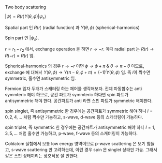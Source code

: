 

Two body scattering

$|\psi\rangle =R(r)Y(\theta,\phi)|\psi_s\rangle$

Spatial part 인 $R(r)$ (radial function) 과  $Y(\theta,\phi)$ (spherical-harmonics)

Spin part 인 $|\psi_s\rangle$.

$r=r_1-r_2$ 에서, exchange operation 을 하면 $r\rightarrow -r$. 이때 radial part 는 $R(r)\rightarrow R(-r)=R(r)$ 임. 

Spherical-harmonics 의 경우 $r\rightarrow-r$ 이면 $\phi\rightarrow \phi+\pi$ & $\theta\rightarrow \pi-\theta$ 이므로, exchange 에 대해서 $Y(\theta,\phi)\rightarrow Y(\pi-\theta,\phi+\pi)=(-1)^l Y(\theta,\phi)$ 임. 즉 $l$이 짝수면 symmetric, 홀수면 antisymmetric 임. 

Fermion 입자 두개가 스캐터링 하는 페어를 생각해보자. 전체 파동함수는 anti symmteric 해야 하므로, 공간 파트가 symmteric 하다면 spin 파트가 antisymmetric 해야 한다. 공간파트가 anti 라면 스핀 파트가 symmetric 해야한다. 

spin singlet, 즉 antisymmetric 한 경우에는 공간파트가 symmetric 해야 하니 $l=0,2,4,...$ 처럼 짝수만 가능하고, s-wave, d-wave 등의 스캐터링이 가능하다.

spin triplet, 즉 symmetric 한 경우에는 공간파트가 antisymmetric 해야 하니 $l=1,3,5,...$ 처럼 홀수만 가능하고, p-wave, f-wave 등의 스캐터링이 가능하다.

Coldatom 실험에서 보통 low energy 영역이므로 p-wave scattering 은 보기 힘들고, s-wave scattering 만 고려하는데, 이런 경우 spin 은 singlet 상태만 가능. 그래서 같은 스핀 상태끼리는 상호작용 잘 안한다.
